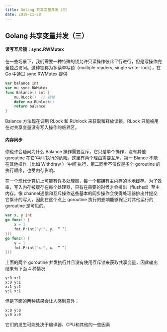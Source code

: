 ```yaml
---
title: Golang 共享变量并发（三）
date: 2019-11-28
---
```


## Golang 共享变量并发（三）



#### 读写互斥锁：sync.RWMutex

在一些场景下，我们需要一种特殊的锁允许只读操作彼此平行进行，但是写操作完全独占访问。这种锁称为多读单写锁（multiple readers, single writer lock），在 Go 中通过 sync.RWMutex 提供

```go
var balance int
var mu sync.RWMutex
func Balance() int {
	mu.RLock()  // 读锁
	defer mu.RUnlock()
	return balance
}
```

Balance 方法现在调用 RLock 和 RUnlock 来获取和释放读锁。RLock 只能被用在对共享变量没有写入操作的临界区。


#### 内存同步

你也许会疑问为什么 Balance 操作需要互斥，它只是单个操作，没有其他 goroutine 在它‘中间’执行的危险。这里有两个理由需要互斥，第一 Blance 不能在其他操作（比如 Withdraw ）‘中间’执行，第二同步不仅仅是多个 goroutine 的执行顺序，也受内存影响。

在一个现代计算机上可能有许多处理器，每一个都拥有主内存的本地缓存。为了效率，写入内存被缓存在每个处理器，只有在需要的时候才会排出（flushed）至主内存。像 channel通信和互斥操作这些基本的同步操作会使得处理器排出并提交它累计的写入，因此在这个点上 goroutine 执行的影响能够保证对其他运行的 goroutine 是可见的。

```go
var x, y int
go func() {
    x = 1
    fmt.Print("y:", y， “ ”)
}()
go func() {
    y = 1
    fmt.Print("x:", x， “ ”)
}()
```

上面的两个 goroutine 并发执行并且没有使用互斥锁来获取共享变量，因此输出结果有下面 4 种情况

```
y:0 x:1
x:0 y:1
x:1 y:1
y:1 x:1
```
但是下面的两种结果会让人感到意外：

```
x:0 y:0
y:0 x:0
```
它们的发生可能处决于编译器、CPU和其他的一些因素